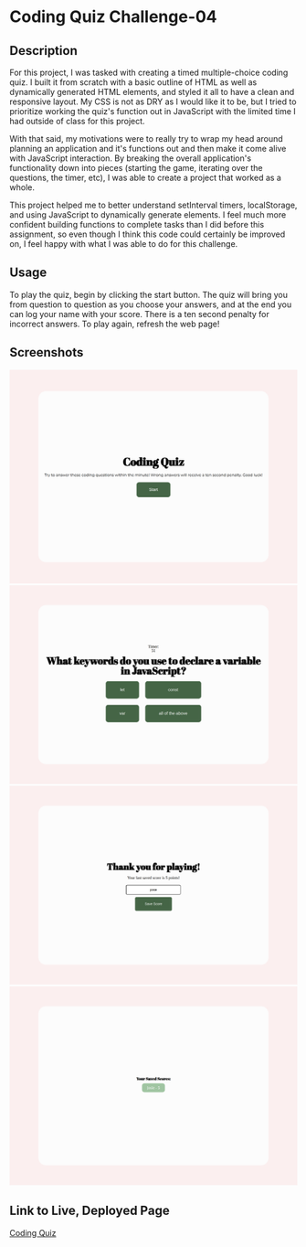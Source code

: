 # Coding Quiz Challenge-04

## Description
For this project, I was tasked with creating a timed multiple-choice coding quiz. I built it from scratch with a basic outline of HTML as well as dynamically generated HTML elements, and styled it all to have a clean and responsive layout. My CSS is not as DRY as I would like it to be, but I tried to prioritize working the quiz's function out in JavaScript with the limited time I had outside of class for this project.

With that said, my motivations were to really try to wrap my head around planning an application and it's functions out and then make it come alive with JavaScript interaction. By breaking the overall application's functionality down into pieces (starting the game, iterating over the questions, the timer, etc), I was able to create a project that worked as a whole. 

This project helped me to better understand setInterval timers, localStorage, and using JavaScript to dynamically generate elements. I feel much more confident building functions to complete tasks than I did before this assignment, so even though I think this code could certainly be improved on, I feel happy with what I was able to do for this challenge.
## Usage
To play the quiz, begin by clicking the start button. The quiz will bring you from question to question as you choose your answers, and at the end you can log your name with your score. There is a ten second penalty for incorrect answers. To play again, refresh the web page!
## Screenshots
![A screenshot of the start page](./assets/img/codingscreenshotstart.png)
![A screenshot of a sample question page](./assets/img/codingscreenshotquestion.png)
![A screenshot of where to save your score](./assets/img/codingscreenshotsave.png)
![A screenshot of logged scores](./assets/img/codingscreenshotscorelist.png)
## Link to Live, Deployed Page
[Coding Quiz](https://josielynngriffin.github.io/coding-quiz-challenge-04/index.html)